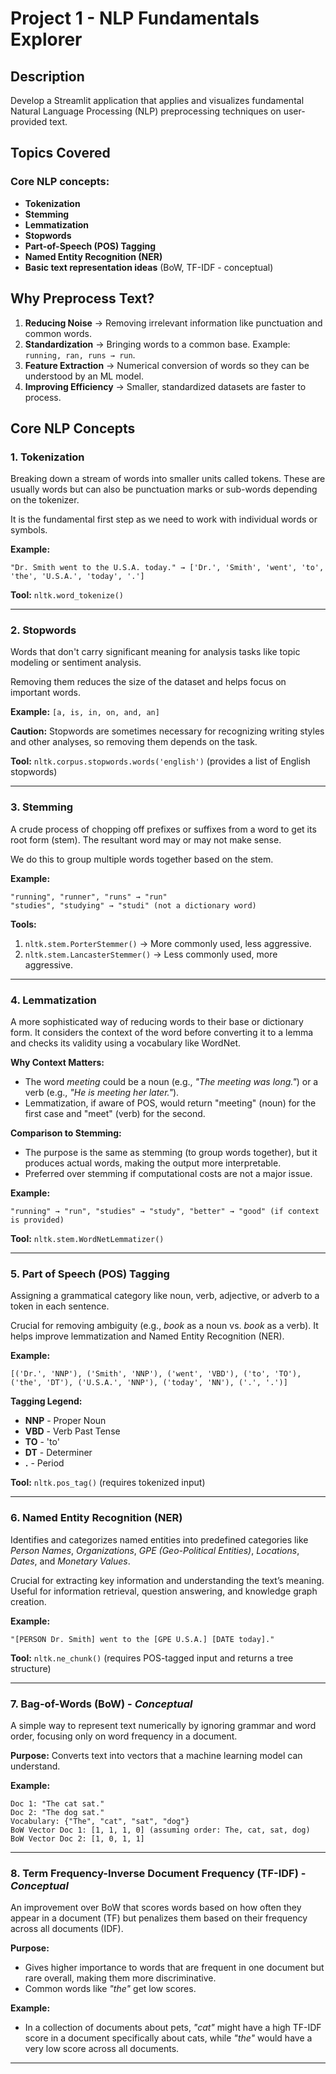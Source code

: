 # Project 1 - NLP Fundamentals Explorer

## Description
Develop a Streamlit application that applies and visualizes fundamental Natural Language Processing (NLP) preprocessing techniques on user-provided text.

## Topics Covered

### Core NLP concepts:
- **Tokenization**
- **Stemming**
- **Lemmatization**
- **Stopwords**
- **Part-of-Speech (POS) Tagging**
- **Named Entity Recognition (NER)**
- **Basic text representation ideas** (BoW, TF-IDF - conceptual)

## Why Preprocess Text?
1. **Reducing Noise** → Removing irrelevant information like punctuation and common words.
2. **Standardization** → Bringing words to a common base. Example: `running, ran, runs → run`.
3. **Feature Extraction** → Numerical conversion of words so they can be understood by an ML model.
4. **Improving Efficiency** → Smaller, standardized datasets are faster to process.

## Core NLP Concepts

### 1. Tokenization
Breaking down a stream of words into smaller units called tokens. These are usually words but can also be punctuation marks or sub-words depending on the tokenizer.

It is the fundamental first step as we need to work with individual words or symbols.

**Example:**
```plaintext
"Dr. Smith went to the U.S.A. today." → ['Dr.', 'Smith', 'went', 'to', 'the', 'U.S.A.', 'today', '.']
```
**Tool:** `nltk.word_tokenize()`

---

### 2. Stopwords
Words that don't carry significant meaning for analysis tasks like topic modeling or sentiment analysis.

Removing them reduces the size of the dataset and helps focus on important words.

**Example:** `[a, is, in, on, and, an]`

**Caution:** Stopwords are sometimes necessary for recognizing writing styles and other analyses, so removing them depends on the task.

**Tool:** `nltk.corpus.stopwords.words('english')` (provides a list of English stopwords)

---

### 3. Stemming
A crude process of chopping off prefixes or suffixes from a word to get its root form (stem). The resultant word may or may not make sense.

We do this to group multiple words together based on the stem.

**Example:**
```plaintext
"running", "runner", "runs" → "run"
"studies", "studying" → "studi" (not a dictionary word)
```
**Tools:**
1. `nltk.stem.PorterStemmer()` → More commonly used, less aggressive.
2. `nltk.stem.LancasterStemmer()` → Less commonly used, more aggressive.

---

### 4. Lemmatization
A more sophisticated way of reducing words to their base or dictionary form. It considers the context of the word before converting it to a lemma and checks its validity using a vocabulary like WordNet.

**Why Context Matters:**
- The word *meeting* could be a noun (e.g., *"The meeting was long."*) or a verb (e.g., *"He is meeting her later."*).
- Lemmatization, if aware of POS, would return "meeting" (noun) for the first case and "meet" (verb) for the second.

**Comparison to Stemming:**
- The purpose is the same as stemming (to group words together), but it produces actual words, making the output more interpretable.
- Preferred over stemming if computational costs are not a major issue.

**Example:**
```plaintext
"running" → "run", "studies" → "study", "better" → "good" (if context is provided)
```
**Tool:** `nltk.stem.WordNetLemmatizer()`

---

### 5. Part of Speech (POS) Tagging
Assigning a grammatical category like noun, verb, adjective, or adverb to a token in each sentence.

Crucial for removing ambiguity (e.g., *book* as a noun vs. *book* as a verb). It helps improve lemmatization and Named Entity Recognition (NER).

**Example:**
```plaintext
[('Dr.', 'NNP'), ('Smith', 'NNP'), ('went', 'VBD'), ('to', 'TO'), ('the', 'DT'), ('U.S.A.', 'NNP'), ('today', 'NN'), ('.', '.')]
```
**Tagging Legend:**
- **NNP** - Proper Noun
- **VBD** - Verb Past Tense
- **TO** - 'to'
- **DT** - Determiner
- **.** - Period

**Tool:** `nltk.pos_tag()` (requires tokenized input)

---

### 6. Named Entity Recognition (NER)
Identifies and categorizes named entities into predefined categories like *Person Names*, *Organizations*, *GPE (Geo-Political Entities)*, *Locations*, *Dates*, and *Monetary Values*.

Crucial for extracting key information and understanding the text’s meaning. Useful for information retrieval, question answering, and knowledge graph creation.

**Example:**
```plaintext
"[PERSON Dr. Smith] went to the [GPE U.S.A.] [DATE today]."
```
**Tool:** `nltk.ne_chunk()` (requires POS-tagged input and returns a tree structure)

---

### 7. Bag-of-Words (BoW) - *Conceptual*
A simple way to represent text numerically by ignoring grammar and word order, focusing only on word frequency in a document.

**Purpose:** Converts text into vectors that a machine learning model can understand.

**Example:**
```plaintext
Doc 1: "The cat sat."
Doc 2: "The dog sat."
Vocabulary: {"The", "cat", "sat", "dog"}
BoW Vector Doc 1: [1, 1, 1, 0] (assuming order: The, cat, sat, dog)
BoW Vector Doc 2: [1, 0, 1, 1]
```

---

### 8. Term Frequency-Inverse Document Frequency (TF-IDF) - *Conceptual*
An improvement over BoW that scores words based on how often they appear in a document (TF) but penalizes them based on their frequency across all documents (IDF).

**Purpose:**
- Gives higher importance to words that are frequent in one document but rare overall, making them more discriminative.
- Common words like *"the"* get low scores.

**Example:**
- In a collection of documents about pets, *"cat"* might have a high TF-IDF score in a document specifically about cats, while *"the"* would have a very low score across all documents.

---
